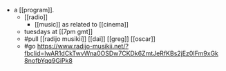 - a [[program]].
	- [[radio]]
		- [[music]] as related to [[cinema]]
	- tuesdays at [[7pm gmt]]
	- #pull [[radijo musikii]] [[dai]] [[greg]] [[oscar]]
  - #go https://www.radijo-musikii.net/?fbclid=IwAR1dCkTwvWna0OSDw7CKDk6ZmtJeRfKBs2jEz0IFm9xGk8nofbYqq9GiPk8
